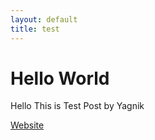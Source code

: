 ```yaml
---
layout: default
title: test
---
```



<h1> Hello World</h1>
<p>Hello
This is Test Post by Yagnik </p>
<a href="https://yagnik.eu.org">Website</a>
